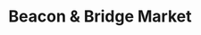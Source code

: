 ---
title: "Beacon & Bridge Market"
url: /beaverton/beacon-und-bridge-market/
shop: Lebensmittel
---